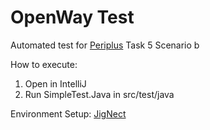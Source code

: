 # OpenWay Test

Automated test for [Periplus](https://www.periplus.com/) Task 5 Scenario b

How to execute:
1. Open in IntelliJ
2. Run SimpleTest.Java in src/test/java

Environment Setup: [JigNect](https://jignect.tech/test-automation-a-beginners-guide-to-selenium-with-java-and-testng/)
